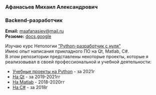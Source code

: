 ### Афанасьев Михаил Александрович  
### Backend-разработчик  
**Email:** maafanasiev@mail.ru  
**Резюме:** [docs.google](https://docs.google.com/document/d/1pp8Ww9YYiKehxh-aPw46KDdLeCGFfC1qGm01fW0GOWk/edit?usp=sharing)

Изучаю курс Нетологии ["Python-разработчик с нуля"](https://netology.ru/programs/python#/)  
Имею опыт написания прикладного ПО на Qt, Matlab, C#.  
В этом репозитории представлены некоторые проекты, которые я реализовывал в своей профессиональной и учебной деятельности:
- [Учебные проекты на Python](https://github.com/headsoft-mikhail/portfolio/tree/master/Python#%D1%83%D1%87%D0%B5%D0%B1%D0%BD%D1%8B%D0%B5-%D0%BF%D1%80%D0%BE%D0%B5%D0%BA%D1%82%D1%8B-python) - за 2021г
- [На Qt](https://github.com/headsoft-mikhail/portfolio/tree/master/Qt#%D0%BF%D1%80%D0%BE%D0%B5%D0%BA%D1%82%D1%8B-qt) - за 2019-2021гг
- [На Matlab](https://github.com/headsoft-mikhail/portfolio/tree/master/Matlab#%D0%BF%D1%80%D0%BE%D0%B5%D0%BA%D1%82%D1%8B-matlab) - 2018-2020гг
- [На С#](https://github.com/headsoft-mikhail/portfolio/tree/master/C%23#%D0%BF%D1%80%D0%BE%D0%B5%D0%BA%D1%82%D1%8B-c) - за 2018г

